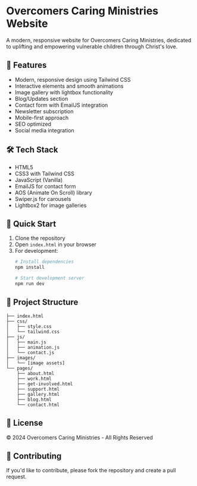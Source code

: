 # Overcomers Caring Ministries Website

A modern, responsive website for Overcomers Caring Ministries, dedicated to uplifting and empowering vulnerable children through Christ's love.

## 🌟 Features

- Modern, responsive design using Tailwind CSS
- Interactive elements and smooth animations
- Image gallery with lightbox functionality
- Blog/Updates section
- Contact form with EmailJS integration
- Newsletter subscription
- Mobile-first approach
- SEO optimized
- Social media integration

## 🛠️ Tech Stack

- HTML5
- CSS3 with Tailwind CSS
- JavaScript (Vanilla)
- EmailJS for contact form
- AOS (Animate On Scroll) library
- Swiper.js for carousels
- Lightbox2 for image galleries

## 🚀 Quick Start

1. Clone the repository
2. Open `index.html` in your browser
3. For development:
   ```bash
   # Install dependencies
   npm install

   # Start development server
   npm run dev
   ```

## 📁 Project Structure

```
├── index.html
├── css/
│   ├── style.css
│   └── tailwind.css
├── js/
│   ├── main.js
│   ├── animation.js
│   └── contact.js
├── images/
│   └── [image assets]
└── pages/
    ├── about.html
    ├── work.html
    ├── get-involved.html
    ├── support.html
    ├── gallery.html
    ├── blog.html
    └── contact.html
```

## 📝 License

© 2024 Overcomers Caring Ministries - All Rights Reserved

## 🤝 Contributing

If you'd like to contribute, please fork the repository and create a pull request. 